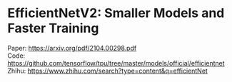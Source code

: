 # EfficientNetV2: Smaller Models and Faster Training

Paper: https://arxiv.org/pdf/2104.00298.pdf <br/>
Code: https://github.com/tensorflow/tpu/tree/master/models/official/efficientnet <br/>
Zhihu: https://www.zhihu.com/search?type=content&q=efficientNet <br/>

